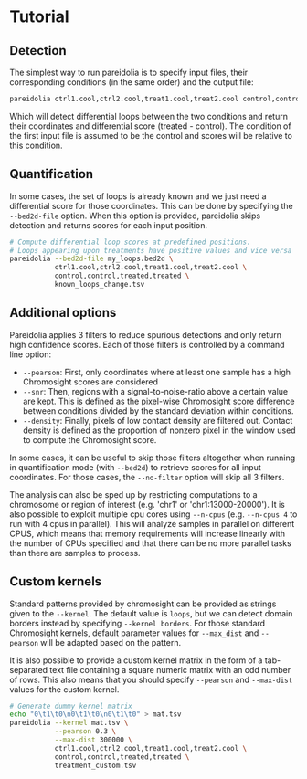 # Tutorial

## Detection

The simplest way to run pareidolia is to specify input files, their corresponding conditions (in the same order) and the output file:

```bash
pareidolia ctrl1.cool,ctrl2.cool,treat1.cool,treat2.cool control,control,treated,treated treatment_loops.tsv
```

Which will detect differential loops between the two conditions and return their coordinates and differential score (treated - control). The condition of the first input file is assumed to be the control and scores will be relative to this condition.

## Quantification

In some cases, the set of loops is already known and we just need a differential score for those coordinates. This can be done by specifying the `--bed2d-file` option. When this option is provided, pareidolia skips detection and returns scores for each input position.

```bash
# Compute differential loop scores at predefined positions.
# Loops appearing upon treatments have positive values and vice versa
pareidolia --bed2d-file my_loops.bed2d \
           ctrl1.cool,ctrl2.cool,treat1.cool,treat2.cool \
           control,control,treated,treated \
           known_loops_change.tsv
```

## Additional options

Pareidolia applies 3 filters to reduce spurious detections and only return high confidence scores. Each of those filters is controlled by a command line option:

* `--pearson`: First, only coordinates where at least one sample has a high Chromosight scores are considered
* `--snr`: Then, regions with a signal-to-noise-ratio above a certain value are kept. This is defined as the pixel-wise Chromosight score difference between conditions divided by the standard deviation within conditions.
* `--density`: Finally, pixels of low contact density are filtered out. Contact density is defined as the proportion of nonzero pixel in the window used to compute the Chromosight score.

In some cases, it can be useful to skip those filters altogether when running in quantification mode (with `--bed2d`) to retrieve scores for all input coordinates. For those cases, the `--no-filter` option will skip all 3 filters.

The analysis can also be sped up by restricting computations to a chromosome or region of interest (e.g. 'chr1' or 'chr1:13000-20000'). It is also possible to exploit multiple cpu cores using `--n-cpus` (e.g. `--n-cpus 4` to run with 4 cpus in parallel). This will analyze samples in parallel on different CPUS, which means that memory requirements will increase linearly with the number of CPUs specified and that there can be no more parallel tasks than there are samples to process.

## Custom kernels

Standard patterns provided by chromosight can be provided as strings given to the `--kernel`. The default value is `loops`, but we can detect domain borders instead by specifying `--kernel borders`. For those standard Chromosight kernels, default parameter values for `--max_dist` and `--pearson` will be adapted based on the pattern.

It is also possible to provide a custom kernel matrix in the form of a tab-separated text file containing a square numeric matrix with an odd number of rows. This also means that you should specify `--pearson` and `--max-dist` values for the custom kernel.

```bash
# Generate dummy kernel matrix
echo "0\t1\t0\n0\t1\t0\n0\t1\t0" > mat.tsv
pareidolia --kernel mat.tsv \
           --pearson 0.3 \
           --max-dist 300000 \
           ctrl1.cool,ctrl2.cool,treat1.cool,treat2.cool \
           control,control,treated,treated \
           treatment_custom.tsv
```